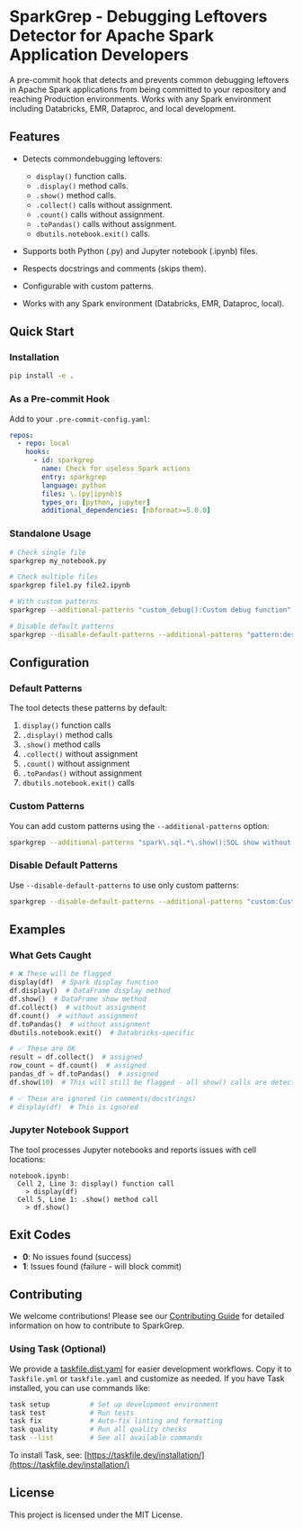 # SparkGrep - Debugging Leftovers Detector for Apache Spark Application Developers

A pre-commit hook that detects and prevents common debugging leftovers in Apache Spark applications from being committed to your repository and reaching Production environments. Works with any Spark environment including Databricks, EMR, Dataproc, and local development.

## Features

- Detects commondebugging leftovers:
  - `display()` function calls.
  - `.display()` method calls.
  - `.show()` method calls.
  - `.collect()` calls without assignment.
  - `.count()` calls without assignment.
  - `.toPandas()` calls without assignment.
  - `dbutils.notebook.exit()` calls.

- Supports both Python (.py) and Jupyter notebook (.ipynb) files.
- Respects docstrings and comments (skips them).
- Configurable with custom patterns.
- Works with any Spark environment (Databricks, EMR, Dataproc, local).

## Quick Start

### Installation

```bash
pip install -e .
```

### As a Pre-commit Hook

Add to your `.pre-commit-config.yaml`:

```yaml
repos:
  - repo: local
    hooks:
      - id: sparkgrep
        name: Check for useless Spark actions
        entry: sparkgrep
        language: python
        files: \.(py|ipynb)$
        types_or: [python, jupyter]
        additional_dependencies: [nbformat>=5.0.0]
```

### Standalone Usage

```bash
# Check single file
sparkgrep my_notebook.py

# Check multiple files
sparkgrep file1.py file2.ipynb

# With custom patterns
sparkgrep --additional-patterns "custom_debug():Custom debug function" file.py

# Disable default patterns
sparkgrep --disable-default-patterns --additional-patterns "pattern:desc" file.py
```

## Configuration

### Default Patterns

The tool detects these patterns by default:

1. `display()` function calls
2. `.display()` method calls
3. `.show()` method calls
4. `.collect()` without assignment
5. `.count()` without assignment
6. `.toPandas()` without assignment
7. `dbutils.notebook.exit()` calls

### Custom Patterns

You can add custom patterns using the `--additional-patterns` option:

```bash
sparkgrep --additional-patterns "spark\.sql.*\.show():SQL show without assignment" file.py
```

### Disable Default Patterns

Use `--disable-default-patterns` to use only custom patterns:

```bash
sparkgrep --disable-default-patterns --additional-patterns "custom:Custom pattern" file.py
```

## Examples

### What Gets Caught

```python
# ❌ These will be flagged
display(df)  # Spark display function
df.display()  # DataFrame display method
df.show()  # DataFrame show method
df.collect()  # without assignment
df.count()  # without assignment
df.toPandas()  # without assignment
dbutils.notebook.exit()  # Databricks-specific

# ✅ These are OK
result = df.collect()  # assigned
row_count = df.count()  # assigned
pandas_df = df.toPandas()  # assigned
df.show(10)  # This will still be flagged - all show() calls are detected

# ✅ These are ignored (in comments/docstrings)
# display(df)  # This is ignored
```

### Jupyter Notebook Support

The tool processes Jupyter notebooks and reports issues with cell locations:

```shell
notebook.ipynb:
  Cell 2, Line 3: display() function call
    > display(df)
  Cell 5, Line 1: .show() method call
    > df.show()
```

## Exit Codes

- **0**: No issues found (success)
- **1**: Issues found (failure - will block commit)

## Contributing

We welcome contributions! Please see our [Contributing Guide](doc/CONTRIBUTING.md) for detailed information on how to contribute to SparkGrep.

### Using Task (Optional)

We provide a [taskfile.dist.yaml](https://taskfile.dev/) for easier development workflows. Copy it to `Taskfile.yml` or `taskfile.yaml` and customize as needed. If you have Task installed, you can use commands like:

```bash
task setup          # Set up development environment
task test           # Run tests
task fix            # Auto-fix linting and formatting
task quality        # Run all quality checks
task --list         # See all available commands
```

To install Task, see: [https://taskfile.dev/installation/](https://taskfile.dev/installation/)

## License

This project is licensed under the MIT License.
